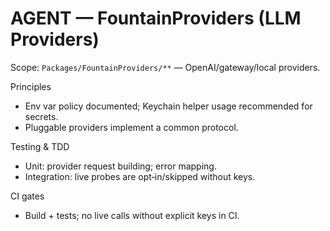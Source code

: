 # AGENT — FountainProviders (LLM Providers)

Scope: `Packages/FountainProviders/**` — OpenAI/gateway/local providers.

Principles
- Env var policy documented; Keychain helper usage recommended for secrets.
- Pluggable providers implement a common protocol.

Testing & TDD
- Unit: provider request building; error mapping.
- Integration: live probes are opt‑in/skipped without keys.

CI gates
- Build + tests; no live calls without explicit keys in CI.

